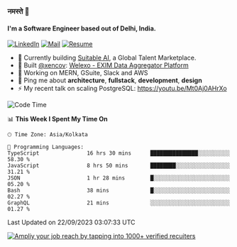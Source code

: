 ### नमस्ते 🙏

#### I'm a Software Engineer based out of Delhi, India.

[![LinkedIn](https://img.shields.io/badge/linkedin-%230077B5.svg)](https://linkedin.com/in/sambhav2612)
[![Mail](https://img.shields.io/badge/gmail-D14836)](mailto:sambhavjain2612@gmail.com)
[![Resume](https://img.shields.io/badge/resume-%23#FFFF00.svg)](https://mega.nz/file/IjA3yaoB#BFfQg1-aKva0piAd_wWs8Hf5dlnYRQ2ZkwtYwNMzBhA)

- 🏢 Currently building [Suitable AI](https://suitable.ai), a Global Talent Marketplace.
- 💅 Built [@xencov](https://github.com/xencov): [Welexo - EXIM Data Aggregator Platform](https://welexo.com)
- 🌱 Working on MERN, GSuite, Slack and AWS
- 💬 Ping me about **architecture**, **fullstack**, **development**, **design**
- ⚡️ My recent talk on scaling PostgreSQL: https://youtu.be/Mt0Aj0AHrXo

<!--START_SECTION:waka-->
![Code Time](http://img.shields.io/badge/Code%20Time-3%2C724%20hrs%2044%20mins-blue)

📊 **This Week I Spent My Time On** 

```text
🕑︎ Time Zone: Asia/Kolkata

💬 Programming Languages: 
TypeScript               16 hrs 30 mins      ███████████████░░░░░░░░░░   58.30 % 
JavaScript               8 hrs 50 mins       ████████░░░░░░░░░░░░░░░░░   31.21 % 
JSON                     1 hr 28 mins        █░░░░░░░░░░░░░░░░░░░░░░░░   05.20 % 
Bash                     38 mins             █░░░░░░░░░░░░░░░░░░░░░░░░   02.27 % 
GraphQL                  21 mins             ░░░░░░░░░░░░░░░░░░░░░░░░░   01.27 % 
```


 Last Updated on 22/09/2023 03:07:33 UTC
<!--END_SECTION:waka-->

[![Ampliy your job reach by tapping into 1000+ verified recuiters](https://user-images.githubusercontent.com/19583619/212717528-45b497fd-e886-4452-90fe-93829667bd63.png)](https://suitable.ai)


